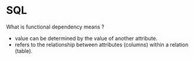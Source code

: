 # SQL
What is functional dependency means ?
- value can be determined by the value of another attribute.
- refers to the relationship between attributes (columns) within a relation (table).